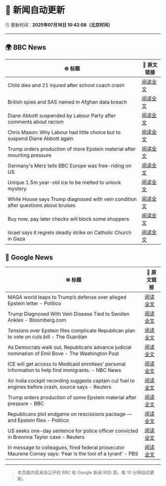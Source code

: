 # 🧠 新闻自动更新

🕒 更新时间：**2025年07月18日 10:42:08（北京时间）**

---

## 🌍 BBC News

| 🌐 标题 | 🔗 原文链接 |
|--------|-------------|
| Child dies and 21 injured after school coach crash | [阅读全文](https://www.bbc.com/news/articles/ckg538x0lm5o) |
| British spies and SAS named in Afghan data breach | [阅读全文](https://www.bbc.com/news/articles/cj4ek9njknvo) |
| Diane Abbott suspended by Labour Party after comments about racism | [阅读全文](https://www.bbc.com/news/articles/c4g8v33g1dgo) |
| Chris Mason: Why Labour had little choice but to suspend Diane Abbott again | [阅读全文](https://www.bbc.com/news/articles/cz9k7yje44eo) |
| Trump orders production of more Epstein material after mounting pressure | [阅读全文](https://www.bbc.com/news/articles/c9w1014rlq9o) |
| Germany's Merz tells BBC Europe was free-riding on US | [阅读全文](https://www.bbc.com/news/articles/ckg6v0pk964o) |
| Unique 1.5m year-old ice to be melted to unlock mystery | [阅读全文](https://www.bbc.com/news/articles/c5ygwd6yj28o) |
| White House says Trump diagnosed with vein condition after questions about bruises | [阅读全文](https://www.bbc.com/news/articles/c1jw1pdyp0jo) |
| Buy now, pay later checks will block some shoppers | [阅读全文](https://www.bbc.com/news/articles/cwygjvd67plo) |
| Israel says it regrets deadly strike on Catholic Church in Gaza | [阅读全文](https://www.bbc.com/news/articles/cy8ge7vllw9o) |

## 📰 Google News

| 🌐 标题 | 🔗 原文链接 |
|--------|-------------|
| MAGA world leaps to Trump’s defense over alleged Epstein letter - Politico | [阅读全文](https://news.google.com/rss/articles/CBMid0FVX3lxTE90RUdvMFl0QnZyeGw4VWRuUUdqQVdZQTNUT2JYaHM4aGZiQWhQN3hjOHc0enNtZC00ckc4aEFxd19FVnVORkxNR0xvVFhaR0RDallWd0hVUEdMcVUxalctaTQxYmpwdnhtMnlZWTZWMjNPWWlxUWFr?oc=5) |
| Trump Diagnosed With Vein Disease Tied to Swollen Ankles - Bloomberg.com | [阅读全文](https://news.google.com/rss/articles/CBMiqwFBVV95cUxPWWFxMUk2S0ZWTTU1QjZxQjhqNHdveU9tM1YzRlVJSE90NE1VYmI0WE1LWGRJZzZZN1h6NE5sV3gxU0xWRXhCQVI4QlRheVYzWXNic0QxTHlWaU5vdWk5cEZ3Vm0xWWZMUW9ZSzJJWUt1T0xDbmRXZTBpclp3bjRHLTRfLTVwd3FVX1BhYjNaM0dPdDlsX3FrUXhUcXBSMmtIeUhpSDdFRjBJSXM?oc=5) |
| Tensions over Epstein files complicate Republican plan to vote on cuts bill - The Guardian | [阅读全文](https://news.google.com/rss/articles/CBMigwFBVV95cUxPcmZPN1NCWXB4cXZXU3RwQ0g1dHNWcXBDeDBDV092b2kwYXRxRFlxclc5OElQU3JFR3MzbVk0UzB1OHgxOXVkVndtOXNkejJHRWQ2Z25fNTREY0NQd2dQSkNwRWNncEptaVVjV0VOejNqM18zbWFzdG1neHdIMDJfM1FIUQ?oc=5) |
| As Democrats walk out, Republicans advance judicial nomination of Emil Bove - The Washington Post | [阅读全文](https://news.google.com/rss/articles/CBMirAFBVV95cUxQTEpZUU9VeTNvNVAxZzNWdlJMRTFlYkZRa1EzOXE4R1NXb1VBUnQtWFNrTHNfUEZ5Rlc5LXRndzdkSWdzYTB6NGs5aGFrVFNKUjdnLXkzUHRrWFAwazZvdVhHRkp1QlFDUVYxamRrX3M5QVYtT0hhNjZiUC0yOVkyUUdXYnAya29YV1JaRW1BVzRvdFdyZ1pYcXZ0Q0hSYjllcjRWTjdiT0czZUNU?oc=5) |
| ICE will get access to Medicaid enrollees' personal information to help find immigrants. - NBC News | [阅读全文](https://news.google.com/rss/articles/CBMijgFBVV95cUxQdVZJaVlOSVg0OWljcC1GV0hyazl4a1lNWjVSZDNvR1FtSEtBX1ZSZFQ1M1FrOHBXVWR6Y1BQd1I1SnA0bEFRalIzeklIWlJQSFJtVENCNEdGR3lHam5aNFR6eXZ3ZzVEdmRseDQ2NFNCT05DUTQ1bERzT1ZJMGRaMWViTHE2SksxdGV4YlFn0gFWQVVfeXFMT1RTMzk1TTFKNjR4ZjB0a2ZQX2VjMHpwdkZpVHVNNHEwSFVsQzVSLW1UeDlkODdpblFSVnAzQzJ2VV85Q0pOOVpYRndEdklvdThwNDcwV2c?oc=5) |
| Air India cockpit recording suggests captain cut fuel to engines before crash, source says - Reuters | [阅读全文](https://news.google.com/rss/articles/CBMi0wFBVV95cUxPUkphZWF5Z2RreVQ5bTFWczZQNEZrQnlpb3JrYTBBRmxJbHk0YVZfWWRWNDh5RklQVFUxeTdZa2tYOTF4S1hhSmFzRllLOTRSck5fZEtmR1RoRFY5c1Y5ZTNNOTNJZWpPMVpya3pJZkl6bEFlRFg4dEFTRk41RWNCdTd1ZWhMc2hNcHNZbXVveEhUYmtuSW0wV0NVaW1qMEFyaC1LbUJEUVc4azZMWDJZb0w5Wi1hY2ZrbXF2NUVpbUZiYzRUNk9yT3RkNXV6TTRoWF9j?oc=5) |
| Trump orders production of some Epstein material after pressure - BBC | [阅读全文](https://news.google.com/rss/articles/CBMiWkFVX3lxTE1xMjViTUZlM0Q3c1dlQXNSR1FSSUFxY3lkVkdKZlhtRzR6WEcyYlNjU1ktbjhUd3VvMktiam11ZFFHZ1QwNXdCWFZNUU82U0FVVkNPRENibUY4QdIBX0FVX3lxTE5TQ3NJSnUyWjJhWHNzcXBGNE1BZDFfYWpQV1VrNG9sYWZEc1g0QWhVSFFFQ2JlTnRFa2NmNHVFXzlfVnNqSEZyT0F1T1owS3VkcWRacXdrNzAwdW1GX1Br?oc=5) |
| Republicans plot endgame on rescissions package — and Epstein files - Politico | [阅读全文](https://news.google.com/rss/articles/CBMipgFBVV95cUxNNkZhQzAzdDdFaXBVQnVQWUJSVW1hQlRtSjZfcy1BcmRyV0FadEpPY3BocVljWkgzZUNvd0hyME1jVkctTDVGNnFES0l2VVVNYnJqVmFJM0hhZzhYSTNPYlUzd3VOd2E5MzFudUVqdl9WNE91U0NfTi1PVkZLQ1psZEVyQ2xtRnVyVElQZ3V6dDdqVjdSUDB1SDB0LVJ1Yzl0SW42eVNn?oc=5) |
| US seeks one-day sentence for police officer convicted in Breonna Taylor case - Reuters | [阅读全文](https://news.google.com/rss/articles/CBMiwAFBVV95cUxNZWw5a3FZSDNJc2h5cTl2ZU04MDdPbnFCaGJ4Q2gtNXJUeElqS0ZnVlIwclJoWnVucll4dHhQT2U3b1cyRHlZbkV3WHU2ZUo5X0lXWDFybDk2Vjh0bjNhSXpOeUxhOGN6TlI4cmFTMG1jMVlEaXIwUGw4OExWMFRHZF9TcE04QV9VQTA2aVNQMi10YzkxSHpwRGxnbXhabXZ6NlRSMGs1YmZsV0RZWWFzQUNHNDZqMWVMM3l0QXMzSlA?oc=5) |
| In message to colleagues, fired federal prosecutor Maurene Comey says: ‘Fear is the tool of a tyrant’ - PBS | [阅读全文](https://news.google.com/rss/articles/CBMipgFBVV95cUxNcWtFWnI3TU1sb1FBbms2YXFqMS1Qckw1STlIemN5SFVpYzNjR1JHYVlQMFU4SFVqZkduUkIzcWVheG5MZnRtRFl5bGVGUGxYcWtWMXpKdFFtd1VOVUhRU0ltcDVFN3JpWEFLZ01Td0prZGNvYVdORTBEZEFJTUZTaWlWdzZWNDM0UEpuM2ZYT1B4QTZURzRxeUxqeTEtUDZIYmIycF9n0gGrAUFVX3lxTE43Zk9yand2ZmpQZ0lwYTVyTHV6Q2tfUnNSSmliZ0JORGpKVURKeWY0U1k5TWd1d0pHVzIzZlR4MWNvaFR6em84NGJpRmxyVDBPS3NSbmp5Z19IT1ZVVjdfTExlajZvT2wxWi1CMFVmVGpBR2dnYUNDS0dqUXktNHhUVVFMNzhOdHlYcWh3UldVVXVsQ0IxZEdNTm1pR18tdWl1aVQ2c3RxWU5yZw?oc=5) |

---
> 本页面内容来自公开的 BBC 和 Google 新闻 RSS 源，每 10 分钟自动更新。